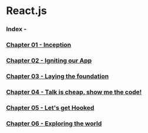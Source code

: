 # React.js

### Index -

### [Chapter 01 - Inception](./Chapter%2001%20-%20Inception/)

### [Chapter 02 - Igniting our App](./Chapter%2002%20-%20Igniting%20our%20App/)

### [Chapter 03 - Laying the foundation](./Chapter%2003%20-%20Laying%20the%20foundation/)

### [Chapter 04 - Talk is cheap, show me the code!](./Chapter%2004%20-%20Talk%20is%20cheap,%20show%20me%20the%20code!/)

### [Chapter 05 - Let's get Hooked](./Chapter%2005%20-%20Let's%20get%20Hooked/)

### [Chapter 06 - Exploring the world](./Chapter%2006%20-%20Exploring%20the%20world/)